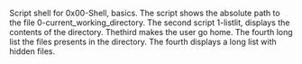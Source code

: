 Script shell for 0x00-Shell, basics.
The script shows the absolute path to the file 0-current_working_directory. The second script 1-listlit, displays the contents of the directory. Thethird makes the user go home. The fourth long list the files presents in the directory. The fourth displays a long list with hidden files.
